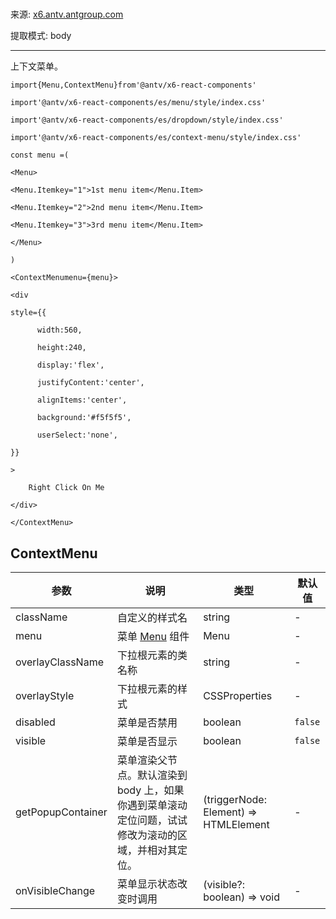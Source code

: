 #

来源: [x6.antv.antgroup.com](https://x6.antv.antgroup.com/temp/ui/contextmenu)

提取模式: body

---

上下文菜单。

    import{Menu,ContextMenu}from'@antv/x6-react-components'

    import'@antv/x6-react-components/es/menu/style/index.css'

    import'@antv/x6-react-components/es/dropdown/style/index.css'

    import'@antv/x6-react-components/es/context-menu/style/index.css'

    const menu =(

    <Menu>

    <Menu.Itemkey="1">1st menu item</Menu.Item>

    <Menu.Itemkey="2">2nd menu item</Menu.Item>

    <Menu.Itemkey="3">3rd menu item</Menu.Item>

    </Menu>

    )

    <ContextMenumenu={menu}>

    <div

    style={{

          width:560,

          height:240,

          display:'flex',

          justifyContent:'center',

          alignItems:'center',

          background:'#f5f5f5',

          userSelect:'none',

    }}

    >

        Right Click On Me

    </div>

    </ContextMenu>

## ContextMenu

| 参数 | 说明 | 类型 | 默认值 |
| --- | --- | --- | --- |
| className | 自定义的样式名 | string | - |
| menu | 菜单 [Menu](https://x6.antv.antgroup.com/zh/docs/api/ui/menu) 组件 | Menu | - |
| overlayClassName | 下拉根元素的类名称 | string | - |
| overlayStyle | 下拉根元素的样式 | CSSProperties | - |
| disabled | 菜单是否禁用 | boolean | `false` |
| visible | 菜单是否显示 | boolean | `false` |
| getPopupContainer | 菜单渲染父节点。默认渲染到 body 上，如果你遇到菜单滚动定位问题，试试修改为滚动的区域，并相对其定位。 | (triggerNode: Element) => HTMLElement | - |
| onVisibleChange | 菜单显示状态改变时调用 | (visible?: boolean) => void | - |
